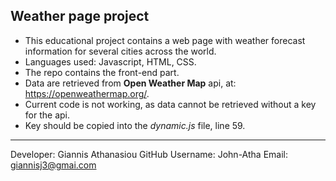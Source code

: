 ## Weather page project

* This educational project contains a web page with weather forecast information for several cities across the world.
* Languages used: Javascript, HTML, CSS.
* The repo contains the front-end part.
* Data are retrieved from <b>Open Weather Map</b> api, at: https://openweathermap.org/.
* Current code is not working, as data cannot be retrieved without a key for the api.
* Key should be copied into the <i>dynamic.js</i> file, line 59.

- - -
Developer: Giannis Athanasiou
GitHub Username: John-Atha
Email: giannisj3@gmai.com